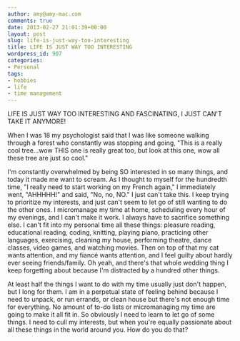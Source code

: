 ```yaml
---
author: amy@amy-mac.com
comments: true
date: 2013-02-27 21:01:39+00:00
layout: post
slug: life-is-just-way-too-interesting
title: LIFE IS JUST WAY TOO INTERESTING
wordpress_id: 907
categories:
- Personal
tags:
- hobbies
- life
- time management
---
```


LIFE IS JUST WAY TOO INTERESTING AND FASCINATING, I JUST CAN'T TAKE IT ANYMORE!

When I was 18 my psychologist said that I was like someone walking through a forest who constantly was stopping and going, "This is a really cool tree...wow THIS one is really great too, but look at this one, wow all these tree are just so cool."

I'm constantly overwhelmed by being SO interested in so many things, and today it made me want to scream. As I thought to myself for the hundredth time, "I really need to start working on my French again," I immediately went, "AHHHHH!" and said, "No, no, NO." I just can't take this. I keep trying to prioritize my interests, and just can't seem to let go of still wanting to do the other ones. I micromanage my time at home, scheduling every hour of my evenings, and I can't make it work. I always have to sacrifice something else. I can't fit into my personal time all these things: pleasure reading, educational reading, coding, knitting, playing piano, practicing other languages, exercising, cleaning my house, performing theatre, dance classes, video games, and watching movies. Then on top of that my cat wants attention, and my fiancé wants attention, and I feel guilty about hardly ever seeing friends/family. Oh yeah, and there's that whole wedding thing I keep forgetting about because I'm distracted by a hundred other things.

At least half the things I want to do with my time usually just don't happen, but I long for them. I am in a perpetual state of feeling behind because I need to unpack, or run errands, or clean house but there's not enough time for everything. No amount of to-do lists or micromanaging my time are going to make it all fit in. So obviously I need to learn to let go of some things. I need to cull my interests, but when you're equally passionate about all these things in the world around you. How do you do that?
